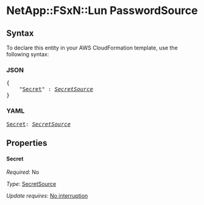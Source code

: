 # NetApp::FSxN::Lun PasswordSource

## Syntax

To declare this entity in your AWS CloudFormation template, use the following syntax:

### JSON

<pre>
{
    "<a href="#secret" title="Secret">Secret</a>" : <i><a href="secretsource.md">SecretSource</a></i>
}
</pre>

### YAML

<pre>
<a href="#secret" title="Secret">Secret</a>: <i><a href="secretsource.md">SecretSource</a></i>
</pre>

## Properties

#### Secret

_Required_: No

_Type_: <a href="secretsource.md">SecretSource</a>

_Update requires_: [No interruption](https://docs.aws.amazon.com/AWSCloudFormation/latest/UserGuide/using-cfn-updating-stacks-update-behaviors.html#update-no-interrupt)

